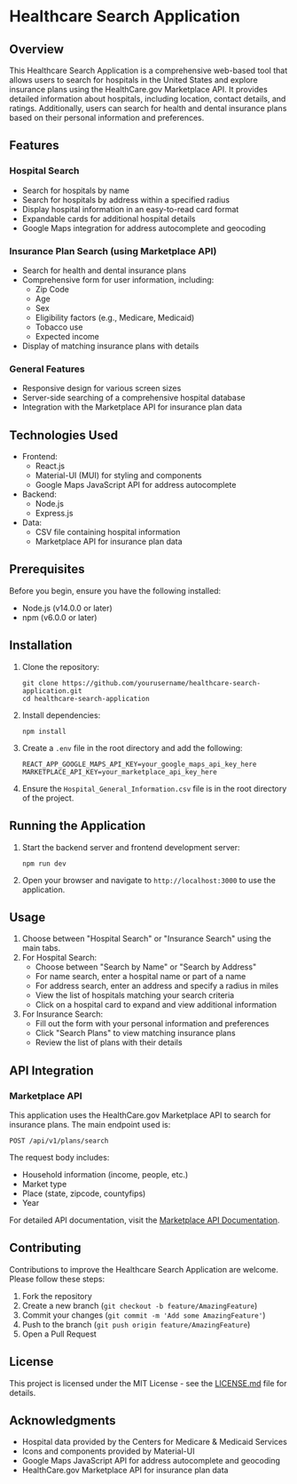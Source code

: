 # Healthcare Search Application

## Overview

This Healthcare Search Application is a comprehensive web-based tool that allows users to search for hospitals in the United States and explore insurance plans using the HealthCare.gov Marketplace API. It provides detailed information about hospitals, including location, contact details, and ratings. Additionally, users can search for health and dental insurance plans based on their personal information and preferences.

## Features

### Hospital Search
- Search for hospitals by name
- Search for hospitals by address within a specified radius
- Display hospital information in an easy-to-read card format
- Expandable cards for additional hospital details
- Google Maps integration for address autocomplete and geocoding

### Insurance Plan Search (using Marketplace API)
- Search for health and dental insurance plans
- Comprehensive form for user information, including:
  - Zip Code
  - Age
  - Sex
  - Eligibility factors (e.g., Medicare, Medicaid)
  - Tobacco use
  - Expected income
- Display of matching insurance plans with details

### General Features
- Responsive design for various screen sizes
- Server-side searching of a comprehensive hospital database
- Integration with the Marketplace API for insurance plan data

## Technologies Used

- Frontend:
  - React.js
  - Material-UI (MUI) for styling and components
  - Google Maps JavaScript API for address autocomplete
- Backend:
  - Node.js
  - Express.js
- Data:
  - CSV file containing hospital information
  - Marketplace API for insurance plan data

## Prerequisites

Before you begin, ensure you have the following installed:
- Node.js (v14.0.0 or later)
- npm (v6.0.0 or later)

## Installation

1. Clone the repository:
   ```
   git clone https://github.com/yourusername/healthcare-search-application.git
   cd healthcare-search-application
   ```

2. Install dependencies:
   ```
   npm install
   ```

3. Create a `.env` file in the root directory and add the following:
   ```
   REACT_APP_GOOGLE_MAPS_API_KEY=your_google_maps_api_key_here
   MARKETPLACE_API_KEY=your_marketplace_api_key_here
   ```

4. Ensure the `Hospital_General_Information.csv` file is in the root directory of the project.

## Running the Application

1. Start the backend server and frontend development server:
   ```
   npm run dev
   ```

2. Open your browser and navigate to `http://localhost:3000` to use the application.

## Usage

1. Choose between "Hospital Search" or "Insurance Search" using the main tabs.
2. For Hospital Search:
   - Choose between "Search by Name" or "Search by Address"
   - For name search, enter a hospital name or part of a name
   - For address search, enter an address and specify a radius in miles
   - View the list of hospitals matching your search criteria
   - Click on a hospital card to expand and view additional information
3. For Insurance Search:
   - Fill out the form with your personal information and preferences
   - Click "Search Plans" to view matching insurance plans
   - Review the list of plans with their details

## API Integration

### Marketplace API

This application uses the HealthCare.gov Marketplace API to search for insurance plans. The main endpoint used is:

```
POST /api/v1/plans/search
```

The request body includes:
- Household information (income, people, etc.)
- Market type
- Place (state, zipcode, countyfips)
- Year

For detailed API documentation, visit the [Marketplace API Documentation](https://marketplace.api.healthcare.gov/api-docs/).

## Contributing

Contributions to improve the Healthcare Search Application are welcome. Please follow these steps:

1. Fork the repository
2. Create a new branch (`git checkout -b feature/AmazingFeature`)
3. Commit your changes (`git commit -m 'Add some AmazingFeature'`)
4. Push to the branch (`git push origin feature/AmazingFeature`)
5. Open a Pull Request

## License

This project is licensed under the MIT License - see the [LICENSE.md](LICENSE.md) file for details.

## Acknowledgments

- Hospital data provided by the Centers for Medicare & Medicaid Services
- Icons and components provided by Material-UI
- Google Maps JavaScript API for address autocomplete and geocoding
- HealthCare.gov Marketplace API for insurance plan data